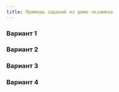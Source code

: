 ```yaml
---
title: Примеры заданий из демо-экзамена
---
```


### Вариант 1

### Вариант 2

### Вариант 3

### Вариант 4
